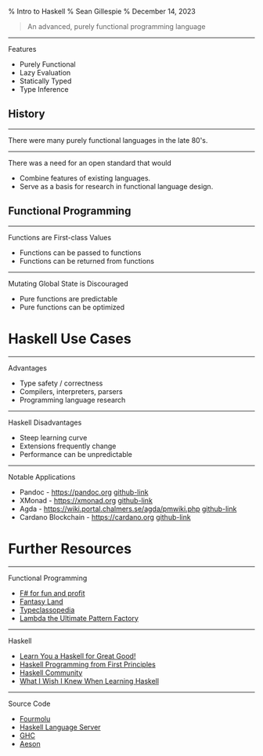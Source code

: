 % Intro to Haskell
% Sean Gillespie
% December 14, 2023

> An advanced, purely functional programming language

---

Features

 * Purely Functional
 * Lazy Evaluation
 * Statically Typed
 * Type Inference

## History

---

There were many purely functional languages in the late 80's.

---

There was a need for an open standard that would

 * Combine features of existing languages.
 * Serve as a basis for research in functional language design.

## Functional Programming

---

Functions are First-class Values

 * Functions can be passed to functions
 * Functions can be returned from functions

---

Mutating Global State is Discouraged

 * Pure functions are predictable
 * Pure functions can be optimized

# Haskell Use Cases

---

Advantages

 * Type safety / correctness
 * Compilers, interpreters, parsers
 * Programming language research

---

Haskell Disadvantages

 * Steep learning curve
 * Extensions frequently change
 * Performance can be unpredictable

---

Notable Applications

 * Pandoc - https://pandoc.org [github-link](https://github.com/jgm/pandoc)
 * XMonad - https://xmonad.org [github-link](https://github.com/xmonad/xmonad)
 * Agda - https://wiki.portal.chalmers.se/agda/pmwiki.php [github-link](https://github.com/agda/agda)
 * Cardano Blockchain - https://cardano.org [github-link](https://github.com/input-output-hk/cardano-node)

# Further Resources

---

Functional Programming

 * [F# for fun and profit](https://fsharpforfunandprofit.com/)
 * [Fantasy Land](https://github.com/fantasyland/fantasy-land)
 * [Typeclassopedia](https://wiki.haskell.org/Typeclassopedia)
 * [Lambda the Ultimate Pattern Factory](https://github.com/thma/LtuPatternFactory)

---

Haskell

 * [Learn You a Haskell for Great Good!](http://learnyouahaskell.com/)
 * [Haskell Programming from First Principles](https://haskellbook.com/)
 * [Haskell Community](https://www.haskell.org/community/)
 * [What I Wish I Knew When Learning Haskell](https://github.com/sdiehl/wiwinwlh/blob/master/tutorial.md)

---

Source Code

 * [Fourmolu](https://github.com/fourmolu/fourmolu)
 * [Haskell Language Server](https://github.com/haskell/haskell-language-server)
 * [GHC](https://gitlab.haskell.org/ghc/ghc)
 * [Aeson](https://github.com/haskell/aeson)

